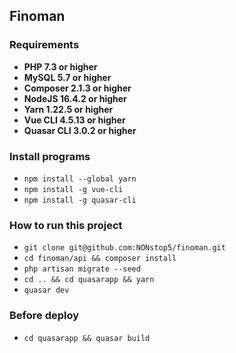 ## Finoman

### Requirements
- **PHP 7.3 or higher**
- **MySQL 5.7 or higher**
- **Composer 2.1.3 or higher**
- **NodeJS 16.4.2 or higher**
- **Yarn 1.22.5 or higher**
- **Vue CLI 4.5.13 or higher**
- **Quasar CLI 3.0.2 or higher**

### Install programs
- `npm install --global yarn`
- `npm install -g vue-cli`
- `npm install -g quasar-cli`

### How to run this project
- `git clone git@github.com:NONstop5/finoman.git`
- `cd finoman/api && composer install`
- `php artisan migrate --seed`
- `cd .. && cd quasarapp && yarn`
- `quasar dev`
  
### Before deploy
- `cd quasarapp && quasar build`
